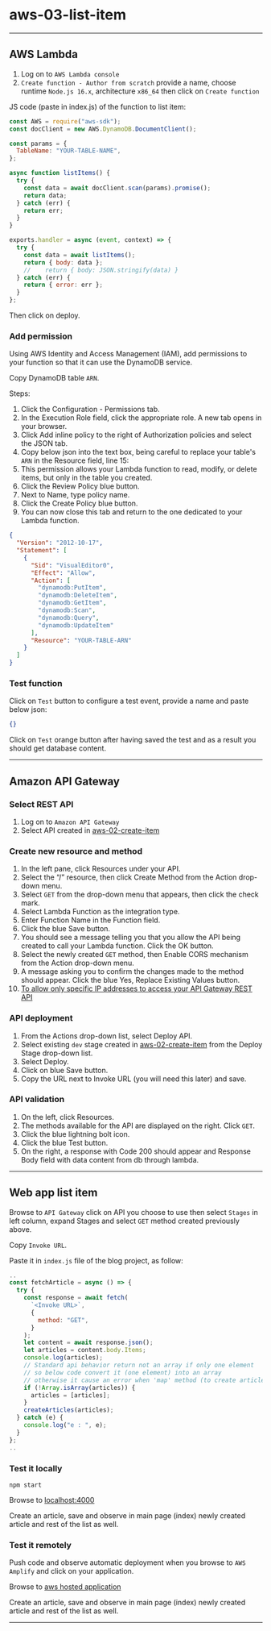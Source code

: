 # aws-03-list-item

---

## AWS Lambda

1. Log on to `AWS Lambda console`
2. `Create function - Author from scratch` provide a name, choose runtime `Node.js 16.x`, architecture `x86_64` then click on `Create function`

JS code (paste in index.js) of the function to list item:

```js
const AWS = require("aws-sdk");
const docClient = new AWS.DynamoDB.DocumentClient();

const params = {
  TableName: "YOUR-TABLE-NAME",
};

async function listItems() {
  try {
    const data = await docClient.scan(params).promise();
    return data;
  } catch (err) {
    return err;
  }
}

exports.handler = async (event, context) => {
  try {
    const data = await listItems();
    return { body: data };
    //    return { body: JSON.stringify(data) }
  } catch (err) {
    return { error: err };
  }
};
```

Then click on deploy.

### Add permission

Using AWS Identity and Access Management (IAM), add permissions to your function so that it can use the DynamoDB service.

Copy DynamoDB table `ARN`.

Steps:

1. Click the Configuration - Permissions tab.
2. In the Execution Role field, click the appropriate role. A new tab opens in your browser.
3. Click Add inline policy to the right of Authorization policies and select the JSON tab.
4. Copy below json into the text box, being careful to replace your table's `ARN` in the Resource field, line 15:
5. This permission allows your Lambda function to read, modify, or delete items, but only in the table you created.
6. Click the Review Policy blue button.
7. Next to Name, type policy name.
8. Click the Create Policy blue button.
9. You can now close this tab and return to the one dedicated to your Lambda function.

```json
{
  "Version": "2012-10-17",
  "Statement": [
    {
      "Sid": "VisualEditor0",
      "Effect": "Allow",
      "Action": [
        "dynamodb:PutItem",
        "dynamodb:DeleteItem",
        "dynamodb:GetItem",
        "dynamodb:Scan",
        "dynamodb:Query",
        "dynamodb:UpdateItem"
      ],
      "Resource": "YOUR-TABLE-ARN"
    }
  ]
}
```

### Test function

Click on `Test` button to configure a test event, provide a name and paste below json:

```json
{}
```

Click on `Test` orange button after having saved the test and as a result you should get database content.

---

## Amazon API Gateway

### Select REST API

1. Log on to `Amazon API Gateway`
2. Select API created in [aws-02-create-item](aws-02-create-item.md)

### Create new resource and method

1. In the left pane, click Resources under your API.
2. Select the “/” resource, then click Create Method from the Action drop-down menu.
3. Select `GET` from the drop-down menu that appears, then click the check mark.
4. Select Lambda Function as the integration type.
5. Enter Function Name in the Function field.
6. Click the blue Save button.
7. You should see a message telling you that you allow the API being created to call your Lambda function. Click the OK button.
8. Select the newly created `GET` method, then Enable CORS mechanism from the Action drop-down menu.
9. A message asking you to confirm the changes made to the method should appear. Click the blue Yes, Replace Existing Values button.
10. [To allow only specific IP addresses to access your API Gateway REST API](https://aws.amazon.com/fr/premiumsupport/knowledge-center/api-gateway-resource-policy-access/)

### API deployment

1. From the Actions drop-down list, select Deploy API.
2. Select existing `dev` stage created in [aws-02-create-item](aws-02-create-item.md) from the Deploy Stage drop-down list.
3. Select Deploy.
4. Click on blue Save button.
5. Copy the URL next to Invoke URL (you will need this later) and save.

### API validation

1. On the left, click Resources.
2. The methods available for the API are displayed on the right. Click `GET`.
3. Click the blue lightning bolt icon.
4. Click the blue Test button.
5. On the right, a response with Code 200 should appear and Response Body field with data content from db through lambda.

---

## Web app list item

Browse to `API Gateway` click on API you choose to use then select `Stages` in left column, expand Stages and select `GET` method created previously above.

Copy `Invoke URL`.

Paste it in `index.js` file of the blog project, as follow:

```js
..
const fetchArticle = async () => {
  try {
    const response = await fetch(
      `<Invoke URL>`,
      {
        method: "GET",
      }
    );
    let content = await response.json();
    let articles = content.body.Items;
    console.log(articles);
    // Standard api behavior return not an array if only one element
    // so below code convert it (one element) into an array
    // otherwise it cause an error when 'map' method (to create articles) will be called on it.
    if (!Array.isArray(articles)) {
      articles = [articles];
    }
    createArticles(articles);
  } catch (e) {
    console.log("e : ", e);
  }
};
..
```

### Test it locally

```console
npm start
```

Browse to [localhost:4000](localhost:4000)

Create an article, save and observe in main page (index) newly created article and rest of the list as well.

### Test it remotely

Push code and observe automatic deployment when you browse to `AWS Amplify` and click on your application.

Browse to [aws hosted application](https://aws-to-doc.d2nxetbv9qp6jv.amplifyapp.com/)

Create an article, save and observe in main page (index) newly created article and rest of the list as well.

---
